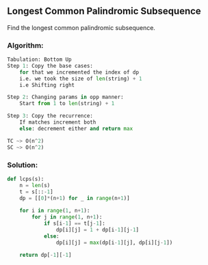 ## Longest Common Palindromic Subsequence

Find the longest common palindromic subsequence.

### Algorithm:
```python
Tabulation: Bottom Up
Step 1: Copy the base cases:
    for that we incremented the index of dp
    i.e. we took the size of len(string) + 1
    i.e Shifting right

Step 2: Changing params in opp manner:
    Start from 1 to len(string) + 1

Step 3: Copy the recurrence:
    If matches increment both
    else: decrement either and return max
```
```python
TC ~> O(n^2)
SC ~> O(n^2)
```

### Solution:

```python
def lcps(s):
    n = len(s)
    t = s[::-1]
    dp = [[0]*(n+1) for _ in range(n+1)]
    
    for i in range(1, n+1):
        for j in range(1, n+1):
            if s[i-1] == t[j-1]:
                dp[i][j] = 1 + dp[i-1][j-1]
            else:
                dp[i][j] = max(dp[i-1][j], dp[i][j-1])
    
    return dp[-1][-1]
```
